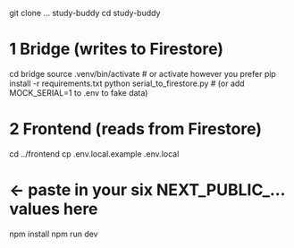 git clone … study-buddy
cd study-buddy

# 1 Bridge (writes to Firestore)
cd bridge
source .venv/bin/activate       # or activate however you prefer
pip install -r requirements.txt
python serial_to_firestore.py    # (or add MOCK_SERIAL=1 to .env to fake data)

# 2 Frontend (reads from Firestore)
cd ../frontend
cp .env.local.example .env.local
# ← paste in your six NEXT_PUBLIC_… values here
npm install
npm run dev
